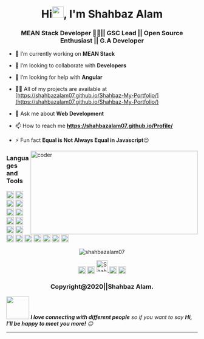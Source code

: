 <h1 align="center">Hi<img src="https://raw.githubusercontent.com/mPooja-15/mPooja-15/master/Hi.gif" width="30px">, I'm Shahbaz Alam</h1>

<h3 align="centER">MEAN Stack Developer 👨‍💻|| GSC Lead || Open Source Enthusiast || G.A Developer </h3>

- 🔭 I’m currently working on **MEAN Stack**

- 👯 I’m looking to collaborate with **Developers**

- 🤔 I’m looking for help with **Angular**

- 👨‍💻 All of my projects are available at [https://shahbazalam07.github.io/Shahbaz-My-Portfolio/](https://shahbazalam07.github.io/Shahbaz-My-Portfolio/)

- 💬 Ask me about **Web Development**

- 📫 How to reach me **https://shahbazalam07.github.io/Profile/**

- ⚡ Fun fact **Equal is Not Always Equal in Javascript**😉

<img align="right" height="220" width="440" alt="coder" src="https://theninehertz.com/wp-content/uploads/2020/06/full-stack-development.gif" />

### Languages and Tools

<p align="left"><img src="https://devicons.github.io/devicon/devicon.git/icons/vuejs/vuejs-original-wordmark.svg" alt="vuejs" width="20" height="20"/> <img src="https://devicons.github.io/devicon/devicon.git/icons/react/react-original-wordmark.svg" alt="react" width="20" height="20"/> <img src="https://devicons.github.io/devicon/devicon.git/icons/android/android-original-wordmark.svg" alt="android" width="20" height="20"/> <img src="https://devicons.github.io/devicon/devicon.git/icons/bootstrap/bootstrap-plain.svg" alt="bootstrap" width="20" height="20"/> <img src="https://devicons.github.io/devicon/devicon.git/icons/c/c-original.svg" alt="c" width="20" height="20"/> <img src="https://devicons.github.io/devicon/devicon.git/icons/coffeescript/coffeescript-original-wordmark.svg" alt="coffeescript" width="20" height="20"/> <img src="https://devicons.github.io/devicon/devicon.git/icons/cplusplus/cplusplus-original.svg" alt="cplusplus" width="20" height="20"/> <img src="https://devicons.github.io/devicon/devicon.git/icons/css3/css3-original-wordmark.svg" alt="css3" width="20" height="20"/> <img  src="https://devicons.github.io/devicon/devicon.git/icons/html5/html5-original-wordmark.svg" alt="html5" width="20" height="20"/> <img src="https://devicons.github.io/devicon/devicon.git/icons/java/java-original-wordmark.svg" alt="java" width="20" height="20"/> <img src="https://devicons.github.io/devicon/devicon.git/icons/javascript/javascript-original.svg" alt="javascript" width="20" height="20"/> <img src="https://devicons.github.io/devicon/devicon.git/icons/mongodb/mongodb-original-wordmark.svg" alt="mongodb" width="20" height="20"/> <img src="https://devicons.github.io/devicon/devicon.git/icons/mysql/mysql-original-wordmark.svg" alt="mysql" width="20" height="20"/> <img src="https://devicons.github.io/devicon/devicon.git/icons/php/php-original.svg" alt="php" width="20" height="20"/> <img src="https://devicons.github.io/devicon/devicon.git/icons/postgresql/postgresql-original-wordmark.svg" alt="postgresql" width="20" height="20"/> <img src="https://devicons.github.io/devicon/devicon.git/icons/redhat/redhat-original-wordmark.svg" alt="redhat" width="20" height="20"/> <img src="https://devicons.github.io/devicon/devicon.git/icons/nodejs/nodejs-original-wordmark.svg" alt="nodejs" width="20" height="20"/></p><p align="center"> <img src="https://github-readme-stats.vercel.app/api?username=shahbazalam07&show_icons=true" alt="shahbazalam07" /> </p>






<p align="center">
<a href="https://twitter.com/@shahbaz12268097" target="blank"><img align="center" src="https://cdn.jsdelivr.net/npm/simple-icons@3.0.1/icons/twitter.svg" alt="@shahbaz12268097" height="20" width="20" /></a>
<a href="https://linkedin.com/in/shahbaz alam" target="blank"><img align="center" src="https://cdn.jsdelivr.net/npm/simple-icons@3.0.1/icons/linkedin.svg" alt="shahbaz alam" height="20" width="20" /></a>
  <a href="https://dev.to/shahbazalam07" target="blank">
  <img align="centre" src="https://d2fltix0v2e0sb.cloudfront.net/dev-badge.svg" alt="Shahbaz Alam's DEV Profile" height="30" width="30" />
</a>
<a href="https://fb.com/shahbaz alam" target="blank"><img align="center" src="https://cdn.jsdelivr.net/npm/simple-icons@3.0.1/icons/facebook.svg" alt="shahbaz alam" height="20" width="20" /></a>
<a href="https://instagram.com/shahbazalam51" target="blank"><img align="center" src="https://cdn.jsdelivr.net/npm/simple-icons@3.0.1/icons/instagram.svg" alt="shahbazalam51" height="20" width="20" /></a>

</p>
<div align="center">

### Copyright@2020||Shahbaz Alam.

</div>
                                                         




<img src="https://media.giphy.com/media/LnQjpWaON8nhr21vNW/giphy.gif" width="60"> <em><b>I love connecting with different people</b> so if you want to say <b>Hi, I'll be happy to meet you more!</b> 😊</em>

---





